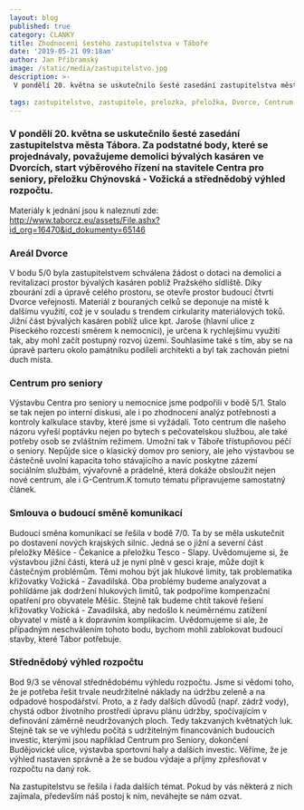 ```yaml
---
layout: blog
published: true
category: CLANKY
title: Zhodnocení šestého zastupitelstva v Táboře
date: '2019-05-21 09:18am'
author: Jan Příbramský
image: /static/media/zastupitelstvo.jpg
description: >-
 V pondělí 20. května se uskutečnilo šesté zasedání zastupitelstva města Tábora. Za podstatné body, které se projednávaly, považujeme demolici bývalých kasáren ve Dvorcích, start výběrového řízení na stavitele Centra pro seniory, přeložku Chýnovská - Vožická a střednědobý výhled rozpočtu. 
 
tags: zastupitelstvo, zastupitele, prelozka, přeložka, Dvorce, Centrum, Senior, rozpočet
---
```

### V pondělí 20. května se uskutečnilo šesté zasedání zastupitelstva města Tábora. Za podstatné body, které se projednávaly, považujeme demolici bývalých kasáren ve Dvorcích, start výběrového řízení na stavitele Centra pro seniory, přeložku Chýnovská - Vožická a střednědobý výhled rozpočtu. 

Materiály k jednání jsou k naleznutí zde: http://www.taborcz.eu/assets/File.ashx?id_org=16470&id_dokumenty=65146
 
### Areál Dvorce 
V bodu 5/0 byla zastupitelstvem schválena žádost o dotaci na demolici a revitalizaci prostor bývalých kasáren poblíž Pražského sídliště. Díky zbourání zdí a úpravě celého prostoru, se otevře prostor budoucí čtvrti Dvorce veřejnosti. Materiál z bouraných celků se deponuje na místě k dalšímu využití, což je v souladu s trendem cirkularity materiálových toků. Jižní část bývalých kasáren poblíž ulice kpt. Jaroše (hlavní ulice z Píseckého rozcestí směrem k nemocnici), je určena k rychlejšímu využití tak, aby mohl začít postupný rozvoj území. Souhlasíme také s tím, aby se na úpravě parteru okolo památníku podíleli architekti a byl tak zachován pietní duch místa. 
 
### Centrum pro seniory
Výstavbu Centra pro seniory u nemocnice jsme podpořili v bodě 5/1. Stalo se tak nejen po interní diskusi, ale i po zhodnocení analýz potřebnosti a kontroly kalkulace stavby, které jsme si vyžádali. Toto centrum dle našeho názoru vyřeší poptávku nejen po bytech s pečovatelskou službou, ale také potřeby osob se zvláštním režimem. Umožní tak v Táboře třístupňovou péčí o seniory. Nepůjde sice o klasický domov pro seniory, ale jeho výstavbou se částečně uvolní kapacita toho stávajícího a navíc poskytne zázemí sociálním službám, vývařovně a prádelně, která dokáže obsloužit nejen nové centrum, ale i G-Centrum.K tomuto tématu připravujeme samostatný článek.
 
### Smlouva o budoucí směně komunikací
Budoucí směna komunikací se řešila v bodě 7/0. Ta by se měla uskutečnit po dostavení nových krajských silnic. Jedná se o jižní a severní část přeložky Měšice - Čekanice a přeložku Tesco - Slapy. Uvědomujeme si, že výstavbou jižní části, která už je nyní plně v gesci kraje, může dojít k částečným problémům. Těmi mohou být jak hlukové limity, tak problematika křižovatky Vožická - Zavadilská. Oba problémy budeme analyzovat a pohlídáme jak dodržení hlukových limitů, tak podpoříme kompenzační opatření pro obyvatele Měšic. Stejně tak budeme chtít takové řešení křižovatky Vožická - Zavadilská, aby nedošlo k neúměrnému zatížení obyvatel v místě a k dopravním komplikacím.  Uvědomujeme si ale, že případným neschválením tohoto bodu, bychom mohli zablokovat budoucí stavby, které Tábor potřebuje. 
 
###  Střednědobý výhled rozpočtu
Bod 9/3 se věnoval střednědobému výhledu rozpočtu. Jsme si vědomi toho, že je potřeba řešit trvale neudržitelné náklady na údržbu zeleně a na odpadové hospodářství. Proto, a z řady dalších důvodů (např. zádrž vody), chystá odbor životního prostředí úpravu plánu údržby, spočívajícím v definování záměrně neudržovaných ploch. Tedy takzvaných květnatých luk. Stejně tak se ve výhledu počítá s udržitelným financováních budoucích investic, kterými jsou například Centrum pro Seniory, dokončení Budějovické ulice, výstavba sportovní haly a dalších investic. Věříme, že je výhled nastaven správně a že se budou výdaje a příjmy zpřesňovat v rozpočtu na daný rok.  

Na zastupitelstvu se řešila i řada dalších témat. Pokud by vás některá z nich zajímala, především náš postoj k nim, neváhejte se nám ozvat.
